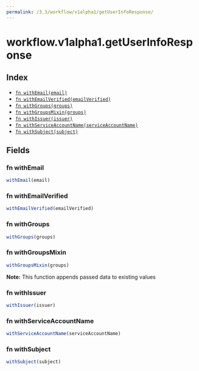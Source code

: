 ```yaml
---
permalink: /3.3/workflow/v1alpha1/getUserInfoResponse/
---
```


# workflow.v1alpha1.getUserInfoResponse



## Index

* [`fn withEmail(email)`](#fn-withemail)
* [`fn withEmailVerified(emailVerified)`](#fn-withemailverified)
* [`fn withGroups(groups)`](#fn-withgroups)
* [`fn withGroupsMixin(groups)`](#fn-withgroupsmixin)
* [`fn withIssuer(issuer)`](#fn-withissuer)
* [`fn withServiceAccountName(serviceAccountName)`](#fn-withserviceaccountname)
* [`fn withSubject(subject)`](#fn-withsubject)

## Fields

### fn withEmail

```ts
withEmail(email)
```



### fn withEmailVerified

```ts
withEmailVerified(emailVerified)
```



### fn withGroups

```ts
withGroups(groups)
```



### fn withGroupsMixin

```ts
withGroupsMixin(groups)
```



**Note:** This function appends passed data to existing values

### fn withIssuer

```ts
withIssuer(issuer)
```



### fn withServiceAccountName

```ts
withServiceAccountName(serviceAccountName)
```



### fn withSubject

```ts
withSubject(subject)
```

